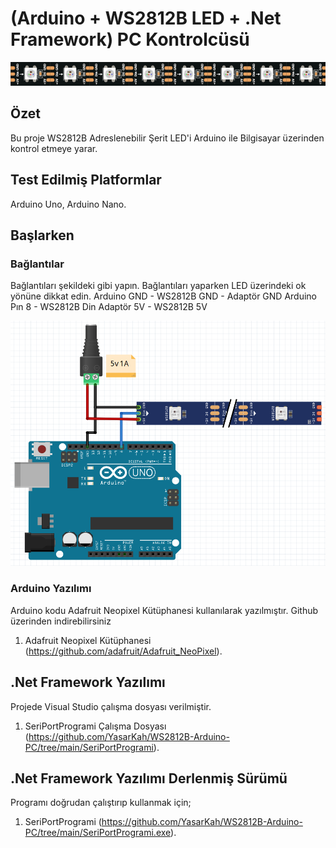 # (Arduino + WS2812B LED + .Net Framework) PC Kontrolcüsü
![image](https://github.com/YasarKah/WS2812B-Arduino-PC/blob/main/LedStrip.png)
## Özet

Bu proje WS2812B Adreslenebilir Şerit LED'i Arduino ile Bilgisayar üzerinden kontrol etmeye yarar.

## Test Edilmiş Platformlar

Arduino Uno,
Arduino Nano.

## Başlarken

### Bağlantılar
Bağlantıları şekildeki gibi yapın. Bağlantıları yaparken LED üzerindeki ok yönüne dikkat edin.
Arduino GND - WS2812B GND - Adaptör GND
Arduino Pın 8 - WS2812B Din
Adaptör 5V - WS2812B 5V

![image](https://github.com/YasarKah/WS2812B-Arduino-PC/blob/main/schematic.png)

### Arduino Yazılımı

Arduino kodu Adafruit Neopixel Kütüphanesi kullanılarak yazılmıştır.
Github üzerinden indirebilirsiniz

1. Adafruit Neopixel Kütüphanesi (https://github.com/adafruit/Adafruit_NeoPixel).

## .Net Framework Yazılımı

Projede Visual Studio çalışma dosyası verilmiştir.
1. SeriPortProgrami Çalışma Dosyası (https://github.com/YasarKah/WS2812B-Arduino-PC/tree/main/SeriPortProgrami).

## .Net Framework Yazılımı Derlenmiş Sürümü

Programı doğrudan çalıştırıp kullanmak için;<br />
1. SeriPortProgrami (https://github.com/YasarKah/WS2812B-Arduino-PC/tree/main/SeriPortProgrami.exe).
